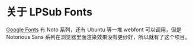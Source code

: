 # 关于 LPSub Fonts

[Google Fonts](https://developers.google.com/fonts/docs/getting_started) 有 Noto 系列，还有 Ubuntu 等一堆 webfont 可以调用，但是 Notorious Sans 系列在浏览器里面渲染效果没有更纱好，所以就有了这个项目。
